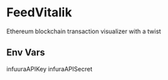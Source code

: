 # FeedVitalik
Ethereum blockchain transaction visualizer with a twist

## Env Vars
infuuraAPIKey
infuraAPISecret
